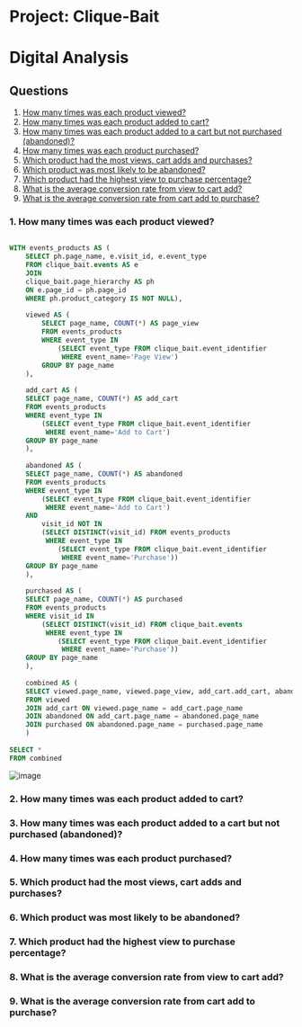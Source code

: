 # Project: Clique-Bait

# Digital Analysis

## Questions

  1. [How many times was each product viewed?](#1-how-many-times-was-each-product-viewed)
  2. [How many times was each product added to cart?](#2-how-many-times-was-each-product-added-to-cart)
  3. [How many times was each product added to a cart but not purchased (abandoned)?](#3-how-many-times-was-each-product-added-to-a-cart-but-not-purchased-(abandoned))
  4. [How many times was each product purchased?](#4.how-many-times-was-each-product-purchased)
  5. [Which product had the most views, cart adds and purchases?](#5-which-product-had-the-most-views,-cart-adds-and-purchases)
  6. [Which product was most likely to be abandoned?](#6-which-product-was-most-likely-to-be-abandoned)
  7. [Which product had the highest view to purchase percentage?](#7-which-product-had-the-highest-view-to-purchase-percentage)
  8. [What is the average conversion rate from view to cart add?](#8-what-is-the-average-conversion-rate-from-view-to-cart-add)
  9. [What is the average conversion rate from cart add to purchase?](#9-what-is-the-average-conversion-rate-from-cart-add-to-purchase)


### 1. How many times was each product viewed?
````sql 

WITH events_products AS (
	SELECT ph.page_name, e.visit_id, e.event_type
	FROM clique_bait.events AS e
	JOIN
	clique_bait.page_hierarchy AS ph
	ON e.page_id = ph.page_id
	WHERE ph.product_category IS NOT NULL),
	
	viewed AS (
		SELECT page_name, COUNT(*) AS page_view
		FROM events_products
		WHERE event_type IN 
			(SELECT event_type FROM clique_bait.event_identifier 
			 WHERE event_name='Page View')
		GROUP BY page_name
	),
	
	add_cart AS (
	SELECT page_name, COUNT(*) AS add_cart
	FROM events_products
	WHERE event_type IN 
		(SELECT event_type FROM clique_bait.event_identifier 
		 WHERE event_name='Add to Cart')
	GROUP BY page_name
	),
	
	abandoned AS (
	SELECT page_name, COUNT(*) AS abandoned
	FROM events_products
	WHERE event_type IN 
		(SELECT event_type FROM clique_bait.event_identifier 
		 WHERE event_name='Add to Cart')
	AND
		visit_id NOT IN 
		(SELECT DISTINCT(visit_id) FROM events_products
		 WHERE event_type IN 
			(SELECT event_type FROM clique_bait.event_identifier 
		 	 WHERE event_name='Purchase'))	
	GROUP BY page_name
	),
	
	purchased AS (
	SELECT page_name, COUNT(*) AS purchased
	FROM events_products
	WHERE visit_id IN 
		(SELECT DISTINCT(visit_id) FROM clique_bait.events
		 WHERE event_type IN 
			(SELECT event_type FROM clique_bait.event_identifier 
		 	 WHERE event_name='Purchase'))	
	GROUP BY page_name
	),
	
	combined AS (
	SELECT viewed.page_name, viewed.page_view, add_cart.add_cart, abandoned.abandoned, purchased.purchased
	FROM viewed 
	JOIN add_cart ON viewed.page_name = add_cart.page_name
	JOIN abandoned ON add_cart.page_name = abandoned.page_name
	JOIN purchased ON abandoned.page_name = purchased.page_name
	)
	
SELECT *
FROM combined
````

![image](https://user-images.githubusercontent.com/35038779/217338052-1dab0c30-c236-4fa5-b301-41a1f260179c.png)


### 2. How many times was each product added to cart?


### 3. How many times was each product added to a cart but not purchased (abandoned)?


### 4. How many times was each product purchased?

### 5. Which product had the most views, cart adds and purchases?


### 6. Which product was most likely to be abandoned?

### 7. Which product had the highest view to purchase percentage?

### 8. What is the average conversion rate from view to cart add?

### 9. What is the average conversion rate from cart add to purchase?
